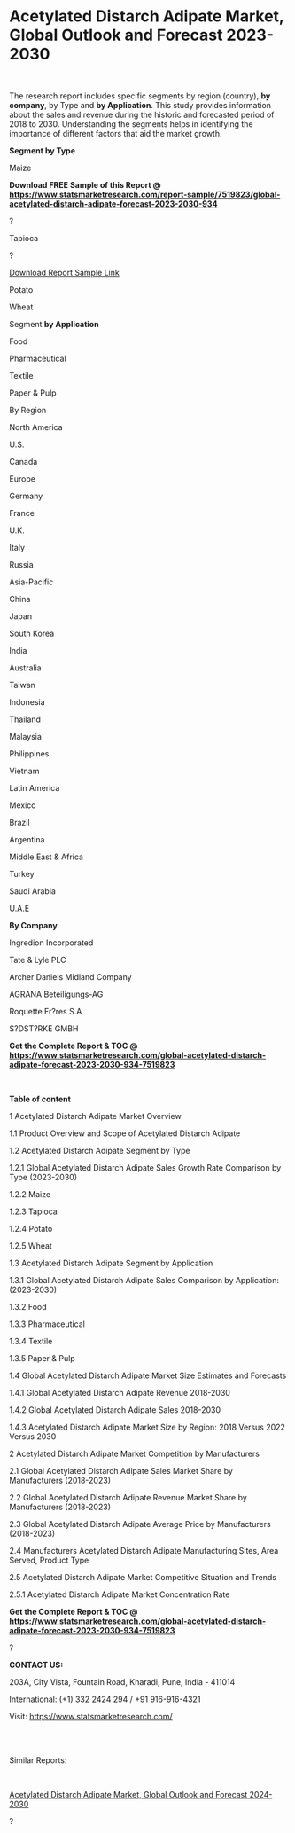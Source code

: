 <h1>Acetylated Distarch Adipate Market, Global Outlook and Forecast 2023-2030</h1><br/><p>The research report includes specific segments by region (country), <strong>by company</strong>, by Type and <strong>by Application</strong>. This study provides information about the sales and revenue during the historic and forecasted period of 2018 to 2030. Understanding the segments helps in identifying the importance of different factors that aid the market growth.</p>
 
 
 
 <p><strong>Segment by Type</strong></p>
 
 
 
 <p>Maize</p>
 
 
 
 <div><b>Download FREE Sample of this Report @ <a href="https://www.statsmarketresearch.com/download-free-sample/7519823/global-acetylated-distarch-adipate-forecast-2023-2030-934">https://www.statsmarketresearch.com/report-sample/7519823/global-acetylated-distarch-adipate-forecast-2023-2030-934</a></b></div>
 
 
 
 <p>? </p>
 
 
 
 <p>Tapioca</p>
 
 
 
 <p>? </p>
 
 
 
 <p><a href="https://www.statsmarketresearch.com/download-free-sample/7519823/global-acetylated-distarch-adipate-forecast-2023-2030-934">Download Report Sample Link</a></p>
 
 
 
 <p>Potato</p>
 
 
 
 <p>Wheat</p>
 
 
 
 <p>Segment <strong>by Application</strong></p>
 
 
 
 <p>Food</p>
 
 
 
 <p>Pharmaceutical</p>
 
 
 
 <p>Textile</p>
 
 
 
 <p>Paper & Pulp</p>
 
 
 
 <p>By Region</p>
 
 
 
 <p>North America</p>
 
 
 
 <p>U.S.</p>
 
 
 
 <p>Canada</p>
 
 
 
 <p>Europe</p>
 
 
 
 <p>Germany</p>
 
 
 
 <p>France</p>
 
 
 
 <p>U.K.</p>
 
 
 
 <p>Italy</p>
 
 
 
 <p>Russia</p>
 
 
 
 <p>Asia-Pacific</p>
 
 
 
 <p>China</p>
 
 
 
 <p>Japan</p>
 
 
 
 <p>South Korea</p>
 
 
 
 <p>India</p>
 
 
 
 <p>Australia</p>
 
 
 
 <p>Taiwan</p>
 
 
 
 <p>Indonesia</p>
 
 
 
 <p>Thailand</p>
 
 
 
 <p>Malaysia</p>
 
 
 
 <p>Philippines</p>
 
 
 
 <p>Vietnam</p>
 
 
 
 <p>Latin America</p>
 
 
 
 <p>Mexico</p>
 
 
 
 <p>Brazil</p>
 
 
 
 <p>Argentina</p>
 
 
 
 <p>Middle East & Africa</p>
 
 
 
 <p>Turkey</p>
 
 
 
 <p>Saudi Arabia</p>
 
 
 
 <p>U.A.E</p>
 
 
 
 <p><strong>By Company</strong></p>
 
 
 
 <p>Ingredion Incorporated</p>
 
 
 
 <p>Tate & Lyle PLC</p>
 
 
 
 <p>Archer Daniels Midland Company</p>
 
 
 
 <p>AGRANA Beteiligungs-AG</p>
 
 
 
 <p>Roquette Fr?res S.A</p>
 
 
 
 <p>S?DST?RKE GMBH</p>
 
 
 
 <div><b>Get the Complete Report & TOC @ <a href="https://www.statsmarketresearch.com/global-acetylated-distarch-adipate-forecast-2023-2030-934-7519823">https://www.statsmarketresearch.com/global-acetylated-distarch-adipate-forecast-2023-2030-934-7519823</a></b></div>
 
 
 
 <p><br />
 
 <b>Table of content</b></p>
 
 
 
 <p>1 Acetylated Distarch Adipate Market Overview<br />
 
 1.1 Product Overview and Scope of Acetylated Distarch Adipate<br />
 
 1.2 Acetylated Distarch Adipate Segment by Type<br />
 
 1.2.1 Global Acetylated Distarch Adipate Sales Growth Rate Comparison by Type (2023-2030)<br />
 
 1.2.2 Maize<br />
 
 1.2.3 Tapioca<br />
 
 1.2.4 Potato<br />
 
 1.2.5 Wheat<br />
 
 1.3 Acetylated Distarch Adipate Segment by Application<br />
 
 1.3.1 Global Acetylated Distarch Adipate Sales Comparison by Application: (2023-2030)<br />
 
 1.3.2 Food<br />
 
 1.3.3 Pharmaceutical<br />
 
 1.3.4 Textile<br />
 
 1.3.5 Paper & Pulp<br />
 
 1.4 Global Acetylated Distarch Adipate Market Size Estimates and Forecasts<br />
 
 1.4.1 Global Acetylated Distarch Adipate Revenue 2018-2030<br />
 
 1.4.2 Global Acetylated Distarch Adipate Sales 2018-2030<br />
 
 1.4.3 Acetylated Distarch Adipate Market Size by Region: 2018 Versus 2022 Versus 2030<br />
 
 2 Acetylated Distarch Adipate Market Competition by Manufacturers<br />
 
 2.1 Global Acetylated Distarch Adipate Sales Market Share by Manufacturers (2018-2023)<br />
 
 2.2 Global Acetylated Distarch Adipate Revenue Market Share by Manufacturers (2018-2023)<br />
 
 2.3 Global Acetylated Distarch Adipate Average Price by Manufacturers (2018-2023)<br />
 
 2.4 Manufacturers Acetylated Distarch Adipate Manufacturing Sites, Area Served, Product Type<br />
 
 2.5 Acetylated Distarch Adipate Market Competitive Situation and Trends<br />
 
 2.5.1 Acetylated Distarch Adipate Market Concentration Rate</p>
 
 
 
 <div><b>Get the Complete Report & TOC @ <a href="https://www.statsmarketresearch.com/global-acetylated-distarch-adipate-forecast-2023-2030-934-7519823">https://www.statsmarketresearch.com/global-acetylated-distarch-adipate-forecast-2023-2030-934-7519823</a></b></div>
 
 
 
 <p>? </p>
 
 
 
 <p><b>CONTACT US:</b><br />
 
 203A, City Vista, Fountain Road, Kharadi, Pune, India - 411014<br />
 
 International: (+1) 332 2424 294 / +91 916-916-4321<br />
 
 Visit: <a href="https://www.statsmarketresearch.com/">https://www.statsmarketresearch.com/</a><br />
 
 <br />
 
 <br />
 
 Similar Reports:<br />
 
 <br />
 
 <a href="https://www.statsmarketresearch.com/global-acetylated-distarch-adipate-forecast-2024-2030-955-7902628">Acetylated Distarch Adipate Market, Global Outlook and Forecast 2024-2030</a><br />
 
 ? </p>